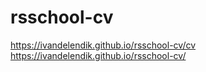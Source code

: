 # rsschool-cv

https://ivandelendik.github.io/rsschool-cv/cv
https://ivandelendik.github.io/rsschool-cv/
